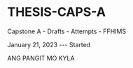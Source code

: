 # THESIS-CAPS-A
 Capstone A - Drafts - Attempts - FFHIMS

January 21, 2023        ---         Started



ANG PANGIT MO KYLA